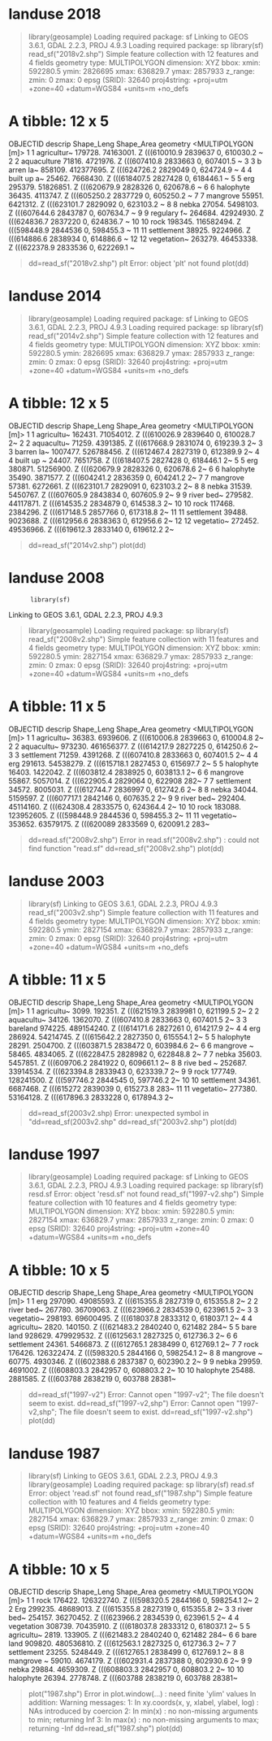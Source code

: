 # landuse 2018
> library(geosample)
Loading required package: sf
Linking to GEOS 3.6.1, GDAL 2.2.3, PROJ 4.9.3
Loading required package: sp
> library(sf)
> read_sf("2018v2.shp")
Simple feature collection with 12 features and 4 fields
geometry type:  MULTIPOLYGON
dimension:      XYZ
bbox:           xmin: 592280.5 ymin: 2826695 xmax: 636829.7 ymax: 2857933
z_range:        zmin: 0 zmax: 0
epsg (SRID):    32640
proj4string:    +proj=utm +zone=40 +datum=WGS84 +units=m +no_defs
# A tibble: 12 x 5
   OBJECTID descrip     Shape_Leng Shape_Area                            geometry
      <dbl> <chr>            <dbl>      <dbl>                  <MULTIPOLYGON [m]>
 1        1 agricultur~    179728.  74163001. Z (((610010.9 2839637 0, 610030.2 ~
 2        2 aquaculture     71816.   4721976. Z (((607410.8 2833663 0, 607401.5 ~
 3        3 b arren la~    858109. 412377695. Z (((624726.2 2829049 0, 624724.9 ~
 4        4 built up a~     25462.   7668430. Z (((618407.5 2827428 0, 618446.1 ~
 5        5 erg            295379.  51826851. Z (((620679.9 2828326 0, 620678.6 ~
 6        6 halophyte       36435.   4113747. Z (((605250.2 2837729 0, 605250.2 ~
 7        7 mangrove        55951.   6421312. Z (((623101.7 2829092 0, 623103.2 ~
 8        8 nebka           27054.   5498103. Z (((607644.6 2843787 0, 607634.7 ~
 9        9 regulary f~    264684.  42924930. Z (((624836.7 2837220 0, 624836.7 ~
10       10 rock           198345. 116582494. Z (((598448.9 2844536 0, 598455.3 ~
11       11 settlement      38925.   9224966. Z (((614886.6 2838934 0, 614886.6 ~
12       12 vegetation~    263279.  46453338. Z (((622378.9 2833536 0, 622269.1 ~
> dd=read_sf("2018v2.shp")
> plt
Error: object 'plt' not found
> plot(dd)
> 
# landuse 2014
  > library(geosample)
Loading required package: sf
Linking to GEOS 3.6.1, GDAL 2.2.3, PROJ 4.9.3
Loading required package: sp
> library(sf)
> read_sf("2014v2.shp")
Simple feature collection with 12 features and 4 fields
geometry type:  MULTIPOLYGON
dimension:      XYZ
bbox:           xmin: 592280.5 ymin: 2826695 xmax: 636829.7 ymax: 2857933
z_range:        zmin: 0 zmax: 0
epsg (SRID):    32640
proj4string:    +proj=utm +zone=40 +datum=WGS84 +units=m +no_defs
# A tibble: 12 x 5
   OBJECTID descrip    Shape_Leng Shape_Area                             geometry
      <dbl> <chr>           <dbl>      <dbl>                   <MULTIPOLYGON [m]>
 1        1 agricultu~    162431.  71054012. Z (((610026.9 2839640 0, 610028.7 2~
 2        2 aquacultu~     71259.   4391385. Z (((617668.9 2831074 0, 619239.3 2~
 3        3 barren la~   1007477. 526788456. Z (((612467.4 2827319 0, 612389.9 2~
 4        4 built up ~     24407.   7651758. Z (((618407.5 2827428 0, 618446.1 2~
 5        5 erg           380871.  51256900. Z (((620679.9 2828326 0, 620678.6 2~
 6        6 halophyte      35490.   3871577. Z (((604241.2 2836359 0, 604241.2 2~
 7        7 mangrove       57381.   6272661. Z (((623101.7 2829091 0, 623103.2 2~
 8        8 nebka          31539.   5450767. Z (((607605.9 2843834 0, 607605.9 2~
 9        9 river bed~    279582.  44117871. Z (((614535.2 2834879 0, 614538.3 2~
10       10 rock          117468.   2384296. Z (((617148.5 2857766 0, 617318.8 2~
11       11 settlement     39488.   9023688. Z (((612956.6 2838363 0, 612956.6 2~
12       12 vegetatio~    272452.  49536966. Z (((619612.3 2833140 0, 619612.2 2~
> dd=read_sf("2014v2.shp")
> plot(dd)
# landuse 2008
          library(sf)
Linking to GEOS 3.6.1, GDAL 2.2.3, PROJ 4.9.3
> library(geosample)
Loading required package: sp
> library(sf)
> read_sf("2008v2.shp")
Simple feature collection with 11 features and 4 fields
geometry type:  MULTIPOLYGON
dimension:      XYZ
bbox:           xmin: 592280.5 ymin: 2827154 xmax: 636829.7 ymax: 2857933
z_range:        zmin: 0 zmax: 0
epsg (SRID):    32640
proj4string:    +proj=utm +zone=40 +datum=WGS84 +units=m +no_defs
# A tibble: 11 x 5
   OBJECTID descrip    Shape_Leng Shape_Area                             geometry
      <dbl> <chr>           <dbl>      <dbl>                   <MULTIPOLYGON [m]>
 1        1 agricultu~     36383.   6939606. Z (((610006.8 2839663 0, 610004.8 2~
 2        2 aquacultu~    973230. 461656377. Z (((614217.9 2827225 0, 614250.6 2~
 3        3 settlement     71259.   4391268. Z (((607410.8 2833663 0, 607401.5 2~
 4        4 erg           291613.  54538279. Z (((615718.1 2827453 0, 615697.7 2~
 5        5 halophyte      16403.   1422042. Z (((603812.4 2838925 0, 603813.1 2~
 6        6 mangrove       55867.   5057014. Z (((622905.4 2829064 0, 622908 282~
 7        7 settlement     34572.   8005031. Z (((612744.7 2836997 0, 612742.6 2~
 8        8 nebka          34044.   5159597. Z (((607717.1 2842146 0, 607635.2 2~
 9        9 river bed~    292404.  45114160. Z (((624308.4 2833575 0, 624364.4 2~
10       10 rock          183088. 123952605. Z (((598448.9 2844536 0, 598455.3 2~
11       11 vegetatio~    353652.  63579175. Z (((620089 2833569 0, 620091.2 283~
> dd=read.sf("2008v2.shp")
Error in read.sf("2008v2.shp") : could not find function "read.sf"
> dd=read_sf("2008v2.shp")
> plot(dd)
# landuse 2003
         
> library(sf)
Linking to GEOS 3.6.1, GDAL 2.2.3, PROJ 4.9.3
> read_sf("2003v2.shp")
Simple feature collection with 11 features and 4 fields
geometry type:  MULTIPOLYGON
dimension:      XYZ
bbox:           xmin: 592280.5 ymin: 2827154 xmax: 636829.7 ymax: 2857933
z_range:        zmin: 0 zmax: 0
epsg (SRID):    32640
proj4string:    +proj=utm +zone=40 +datum=WGS84 +units=m +no_defs
# A tibble: 11 x 5
   OBJECTID descrip    Shape_Leng Shape_Area                             geometry
      <dbl> <chr>           <dbl>      <dbl>                   <MULTIPOLYGON [m]>
 1        1 agricultu~      3099.    192351. Z (((621519.3 2839981 0, 621199.5 2~
 2        2 aquacultu~     34126.   1362070. Z (((607410.8 2833663 0, 607401.5 2~
 3        3 bareland      974225. 489154240. Z (((614171.6 2827261 0, 614217.9 2~
 4        4 erg           286924.  54214745. Z (((615642.2 2827350 0, 615554.1 2~
 5        5 halophyte      28291.   2504700. Z (((603871.5 2838472 0, 603984.6 2~
 6        6 mangrove ~     58465.   4834065. Z (((622847.5 2828982 0, 622848.8 2~
 7        7 nebka          35603.   5457851. Z (((609706.2 2841922 0, 609661.1 2~
 8        8 rive bed ~    252687.  33914534. Z (((623394.8 2833943 0, 623339.7 2~
 9        9 rock          177749. 128241500. Z (((597746.2 2844545 0, 597746.2 2~
10       10 settlement     34361.   6687468. Z (((615272 2839039 0, 615273.8 283~
11       11 vegetatio~    277380.  53164128. Z (((617896.3 2833228 0, 617894.3 2~
> dd=read_sf(2003v2.shp)
Error: unexpected symbol in "dd=read_sf(2003v2.shp"
> dd=read_sf("2003v2.shp")
> plot(dd)
# landuse 1997
   > library(geosample)
Loading required package: sf
Linking to GEOS 3.6.1, GDAL 2.2.3, PROJ 4.9.3
Loading required package: sp
> library(sf)
> resd.sf
Error: object 'resd.sf' not found
> read_sf("1997-v2.shp")
Simple feature collection with 10 features and 4 fields
geometry type:  MULTIPOLYGON
dimension:      XYZ
bbox:           xmin: 592280.5 ymin: 2827154 xmax: 636829.7 ymax: 2857933
z_range:        zmin: 0 zmax: 0
epsg (SRID):    32640
proj4string:    +proj=utm +zone=40 +datum=WGS84 +units=m +no_defs
# A tibble: 10 x 5
   OBJECTID descrip    Shape_Leng Shape_Area                             geometry
      <dbl> <chr>           <dbl>      <dbl>                   <MULTIPOLYGON [m]>
 1        1 erg           297090.  49085593. Z (((615355.8 2827319 0, 615355.8 2~
 2        2 river bed~    267780.  36709063. Z (((623966.2 2834539 0, 623961.5 2~
 3        3 vegetatio~    298193.  69600495. Z (((618037.8 2833312 0, 618037.1 2~
 4        4 agricultu~      2820.    140150. Z (((621483.2 2840240 0, 621482 284~
 5        5 bare land     928629. 479929532. Z (((612563.1 2827325 0, 612736.3 2~
 6        6 settlement     24361.   5466873. Z (((612765.1 2838499 0, 612769.1 2~
 7        7 rock          176426. 126322474. Z (((598320.5 2844166 0, 598254.1 2~
 8        8 mangrove ~     60775.   4930346. Z (((602388.6 2837387 0, 602390.2 2~
 9        9 nebka          29959.   4691002. Z (((608803.3 2842957 0, 608803.2 2~
10       10 halophyte      25488.   2881585. Z (((603788 2838219 0, 603788 28381~
> dd=read_sf("1997-v2")
Error: Cannot open "1997-v2"; The file doesn't seem to exist.
> dd=read_sf("1997-v2,shp")
Error: Cannot open "1997-v2,shp"; The file doesn't seem to exist.
> dd=read_sf("1997-v2.shp")
> plot(dd)
# landuse 1987
 > library(sf)
Linking to GEOS 3.6.1, GDAL 2.2.3, PROJ 4.9.3
> library(geosample)
Loading required package: sp
> library(sf)
> read.sf
Error: object 'read.sf' not found
> read_sf("1987.shp")
Simple feature collection with 10 features and 4 fields
geometry type:  MULTIPOLYGON
dimension:      XYZ
bbox:           xmin: 592280.5 ymin: 2827154 xmax: 636829.7 ymax: 2857933
z_range:        zmin: 0 zmax: 0
epsg (SRID):    32640
proj4string:    +proj=utm +zone=40 +datum=WGS84 +units=m +no_defs
# A tibble: 10 x 5
   OBJECTID descrip    Shape_Leng Shape_Area                             geometry
      <dbl> <chr>           <dbl>      <dbl>                   <MULTIPOLYGON [m]>
 1        1 rock          176422. 126322740. Z (((598320.5 2844166 0, 598254.1 2~
 2        2 Erg           299235.  48689013. Z (((615355.8 2827319 0, 615355.8 2~
 3        3 river bed~    254157.  36270452. Z (((623966.2 2834539 0, 623961.5 2~
 4        4 vegetation    308739.  70435910. Z (((618037.8 2833312 0, 618037.1 2~
 5        5 agricultu~      2819.    133905. Z (((621483.2 2840240 0, 621482 284~
 6        6 bare land     909820. 480536810. Z (((612563.1 2827325 0, 612736.3 2~
 7        7 settlement     23255.   5248449. Z (((612765.1 2838499 0, 612769.1 2~
 8        8 mangrove ~     59010.   4674179. Z (((602931.4 2837388 0, 602930.6 2~
 9        9 nebka          29884.   4659309. Z (((608803.3 2842957 0, 608803.2 2~
10       10 halophyte      26394.   2778748. Z (((603788 2838219 0, 603788 28381~
> plot("1987.shp")
Error in plot.window(...) : need finite 'ylim' values
In addition: Warning messages:
1: In xy.coords(x, y, xlabel, ylabel, log) : NAs introduced by coercion
2: In min(x) : no non-missing arguments to min; returning Inf
3: In max(x) : no non-missing arguments to max; returning -Inf
> dd=read_sf("1987.shp")
> plot(dd)
